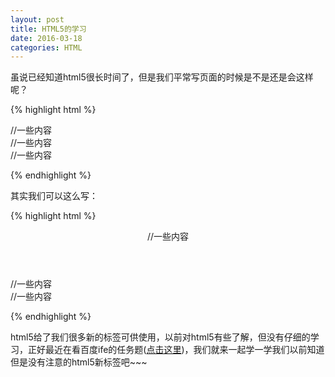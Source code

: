 ```yaml
---
layout: post
title: HTML5的学习
date: 2016-03-18
categories: HTML	
---
```


虽说已经知道html5很长时间了，但是我们平常写页面的时候是不是还是会这样呢？

{% highlight html %}

<div class="header">
  //一些内容
</div>

<div class="main-body">
  //一些内容
</div>

<div class="footer">
  //一些内容
</div>

{% endhighlight %}

其实我们可以这么写：

{% highlight html %}

<header>
  //一些内容
</header>

<main>
  //一些内容
</main>

<footer>
  //一些内容
</footer>

{% endhighlight %}

html5给了我们很多新的标签可供使用，以前对html5有些了解，但没有仔细的学习，正好最近在看百度ife的任务题([点击这里](http://ife.baidu.com/task/all))，我们就来一起学一学我们以前知道但是没有注意的html5新标签吧~~~





